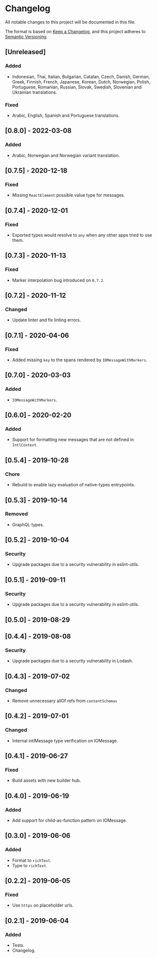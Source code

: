 # Changelog

All notable changes to this project will be documented in this file.

The format is based on [Keep a Changelog](https://keepachangelog.com/en/1.0.0/),
and this project adheres to [Semantic Versioning](https://semver.org/spec/v2.0.0.html).

## [Unreleased]

### Added
- Indonesian, Thai, Italian, Bulgarian, Catalan, Czech, Danish, German, Greek, Finnish, French, Japanese, Korean, Dutch, Norwegian, Polish, Portuguese, Romanian, Russian, Slovak, Swedish, Slovenian and Ukrainian translations.

### Fixed
- Arabic, English, Spanish and Portuguese translations.

## [0.8.0] - 2022-03-08

### Added
- Arabic, Norwegian and Norwegian variant translation.

## [0.7.5] - 2020-12-18
### Fixed
- Missing `ReactElement` possible value type for messages.

## [0.7.4] - 2020-12-01
### Fixed
- Exported types would resolve to `any` when any other apps tried to use them.

## [0.7.3] - 2020-11-13
### Fixed
- Marker interpolation bug introduced on `0.7.2`.

## [0.7.2] - 2020-11-12
### Changed
- Update linter and fix linting errors.

## [0.7.1] - 2020-04-06
### Fixed
- Added missing `key` to the spans rendered by `IOMessageWithMarkers`.

## [0.7.0] - 2020-03-03
### Added
- `IOMessageWithMarkers`.

## [0.6.0] - 2020-02-20
### Added
- Support for formatting new messages that are not defined in `IntlContext`.

## [0.5.4] - 2019-10-28
### Chore
- Rebuild to enable lazy evaluation of native-types entrypoints.

## [0.5.3] - 2019-10-14

### Removed

- GraphQL types.

## [0.5.2] - 2019-10-04

### Security

- Upgrade packages due to a security vulnerability in eslint-utils.

## [0.5.1] - 2019-09-11

### Security

- Upgrade packages due to a security vulnerability in eslint-utils.

## [0.5.0] - 2019-08-29

## [0.4.4] - 2019-08-08

### Security

- Upgrade packages due to a security vulnerability in Lodash.

## [0.4.3] - 2019-07-02

### Changed

- Remove unnecessary allOf refs from `contentSchemas`

## [0.4.2] - 2019-07-01

### Changed

- Internal intlMessage type verification on IOMessage.

## [0.4.1] - 2019-06-27

### Fixed

- Build assets with new builder hub.

## [0.4.0] - 2019-06-19

### Added

- Add support for child-as-function pattern on IOMessage.

## [0.3.0] - 2019-06-06

### Added

- Format to `richText`.
- Type to `richText`.

## [0.2.2] - 2019-06-05

### Fixed

- Use `https` on placeholder urls.

## [0.2.1] - 2019-06-04

### Added

- Tests.
- Changelog.
